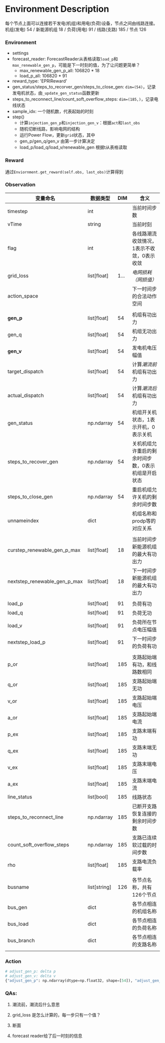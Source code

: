 

# Environment Description

每个节点上面可以连接若干发电(机组)和用电(负荷)设备，节点之间由线路连接。           
机组(发电) 54 / 新能源机组 18 / 负荷(用电) 91 / 线路(支路) 185 / 节点 126


### Environment     

* settings
* forecast_reader: ForecastReader从表格读取`load_p`和`max_renewable_gen_p`，可能是下一时刻的值，为了让问题更简单？
  * max_renewable_gen_p_all: 106820 * 18
  * load_p_all: 106820 * 91
* reward_type: 'EPRIReward'
* gen_status/steps_to_recorver_gen/steps_to_close_gen: `dim=(54)`，记录发电机状态，由`_update_gen_status`函数更新
* steps_to_reconnect_line/count_soft_overflow_steps: `dim=(185,)`，记录电线状态 
* sample_idx: 一个随机数，代表起始的时刻
* step()
  * 计算`injection_gen_p`和`injection_gen_v`：根据`act`和`last_obs`
  * 随机切断线路，影响电网的结构
  * 运行Power Flow，更新`grid`状态，其中
  * gen_p/gen_q/gen_v 由第一步计算决定
  * load_p/load_q/load_v/renewable_gen 根据t从表格读取

### Reward

通过`Enviornment.get_reward(self.obs, last_obs)`计算得到


### Observation

| 变量命名                     | 数据类型     | DIM  | 含义                                                |
| ---------------------------- | ------------ | ---- | --------------------------------------------------- |
| timestep                     | int          |      | 当前时间步数                                        |
| vTime                        | string       |      | 当前时刻                                            |
| flag                         | int          |      | 各线路潮流收敛情况，1表示不收敛，0表示收敛          |
| grid_loss                    | list[float]  | 1... | *电网损耗（网损值）*                                |
| action_space                 |              |      | 下一时间步的合法动作空间                            |
|                              |              |      |                                                     |
| **gen_p**                    | list[float]  | 54   | 机组有功出力                                        |
| gen_q                        | list[float]  | 54   | 机组无功出力                                        |
| **gen_v**                    | list[float]  | 54   | 发电机电压幅值                                      |
| target_dispatch              | list[float]  | 54   | 计算*潮流前*机组有功出力                            |
| actual_dispatch              | list[float]  | 54   | 计算*潮流后*机组有功出力                            |
| gen_status                   | np.ndarray   | 54   | 机组开关机状态，1表示开机，0表示关机                |
| steps_to_recover_gen         | np.ndarray   | 54   | 关机机组允许重启的剩余时间步数，0表示机组是开启状态 |
| steps_to_close_gen           | np.ndarray   | 54   | 重启机组允许关机的剩余时间步数                      |
| unnameindex                  | dict         |      | 机组名称和prodp等的对应关系                         |
|                              |              |      |                                                     |
| curstep_renewable_gen_p_max  | list[float]  | 18   | 当前时间步新能源机组的最大有功出力                  |
| nextstep_renewable_gen_p_max | list[float]  | 18   | 下一时间步新能源机组的最大有功出力                  |
|                              |              |      |                                                     |
| load_p                       | list[float]  | 91   | 负荷有功                                            |
| load_q                       | list[float]  | 91   | 负荷无功                                            |
| load_v                       | list[float]  | 91   | 负荷所在节点电压幅值                                |
| nextstep_load_p              | list[float]  | 91   | 下一时间步的负荷有功                                |
|                              |              |      |                                                     |
| p_or                         | list[float]  | 185  | 支路起始端有功，和线路数相同                        |
| q_or                         | list[float]  | 185  | 支路起始端无功                                      |
| v_or                         | list[float]  | 185  | 支路起始端电压                                      |
| a_or                         | list[float]  | 185  | 支路起始端电流                                      |
| p_ex                         | list[float]  | 185  | 支路末端有功                                        |
| q_ex                         | list[float]  | 185  | 支路末端无功                                        |
| v_ex                         | list[float]  | 185  | 支路末端电压                                        |
| a_ex                         | list[float]  | 185  | 支路末端电流                                        |
| line_status                  | list[bool]   | 185  | 线路状态                                            |
| steps_to_reconnect_line      | np.ndarray   | 185  | 已断开支路恢复连接的剩余时间步数                    |
| count_soft_overflow_steps    | np.ndarray   | 185  | 支路已连续软过载的时间步数                          |
| rho                          | list[float]  | 185  | 支路电流负载率                                      |
|                              |              |      |                                                     |
| busname                      | list[string] | 126  | 各节点名称，共有126个节点                           |
| bus_gen                      | dict         |      | 各节点相连的机组名称                                |
| bus_load                     | dict         |      | 各节点相连的负荷名称                                |
| bus_branch                   | dict         |      | 各节点相连的支路名称                                |
|                              |              |      |                                                     |



### Action

```python
# adjust_gen_p: delta p
# adjust_gen_v: delta v
{"adjust_gen_p": np.ndarray(dtype=np.float32, shape=[54]), "adjust_gen_v": np.ndarray(dtype=np.float32, shape=[54])} 

```



### QAs:

1. 潮流前，潮流后什么意思

2. grid_loss 是怎么计算的，每一步只有一个值？

3. 断面

4. forecast reader给了后一时刻的信息


